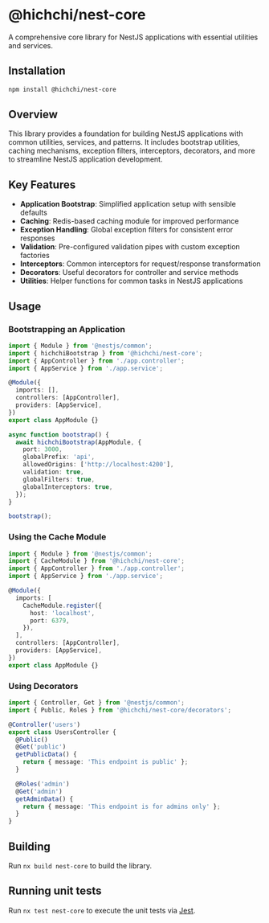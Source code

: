 # @hichchi/nest-core

A comprehensive core library for NestJS applications with essential utilities and services.

## Installation

```bash
npm install @hichchi/nest-core
```

## Overview

This library provides a foundation for building NestJS applications with common utilities, services, and patterns. It includes bootstrap utilities, caching mechanisms, exception filters, interceptors, decorators, and more to streamline NestJS application development.

## Key Features

- **Application Bootstrap**: Simplified application setup with sensible defaults
- **Caching**: Redis-based caching module for improved performance
- **Exception Handling**: Global exception filters for consistent error responses
- **Validation**: Pre-configured validation pipes with custom exception factories
- **Interceptors**: Common interceptors for request/response transformation
- **Decorators**: Useful decorators for controller and service methods
- **Utilities**: Helper functions for common tasks in NestJS applications

## Usage

### Bootstrapping an Application

```typescript
import { Module } from '@nestjs/common';
import { hichchiBootstrap } from '@hichchi/nest-core';
import { AppController } from './app.controller';
import { AppService } from './app.service';

@Module({
  imports: [],
  controllers: [AppController],
  providers: [AppService],
})
export class AppModule {}

async function bootstrap() {
  await hichchiBootstrap(AppModule, {
    port: 3000,
    globalPrefix: 'api',
    allowedOrigins: ['http://localhost:4200'],
    validation: true,
    globalFilters: true,
    globalInterceptors: true,
  });
}

bootstrap();
```

### Using the Cache Module

```typescript
import { Module } from '@nestjs/common';
import { CacheModule } from '@hichchi/nest-core';
import { AppController } from './app.controller';
import { AppService } from './app.service';

@Module({
  imports: [
    CacheModule.register({
      host: 'localhost',
      port: 6379,
    }),
  ],
  controllers: [AppController],
  providers: [AppService],
})
export class AppModule {}
```

### Using Decorators

```typescript
import { Controller, Get } from '@nestjs/common';
import { Public, Roles } from '@hichchi/nest-core/decorators';

@Controller('users')
export class UsersController {
  @Public()
  @Get('public')
  getPublicData() {
    return { message: 'This endpoint is public' };
  }

  @Roles('admin')
  @Get('admin')
  getAdminData() {
    return { message: 'This endpoint is for admins only' };
  }
}
```

## Building

Run `nx build nest-core` to build the library.

## Running unit tests

Run `nx test nest-core` to execute the unit tests via [Jest](https://jestjs.io).
